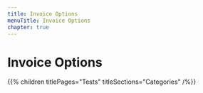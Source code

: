 ```yaml
---
title: Invoice Options
menuTitle: Invoice Options
chapter: true
---
```


# Invoice Options

{{% children titlePages="Tests" titleSections="Categories" /%}}
